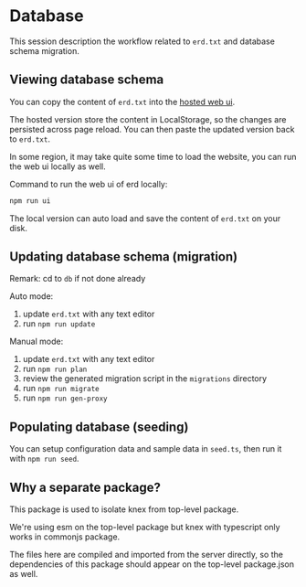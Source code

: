 # Database

This session description the workflow related to `erd.txt` and database schema migration.

## Viewing database schema

You can copy the content of `erd.txt` into the [hosted web ui](https://quick-erd.surge.sh).

The hosted version store the content in LocalStorage, so the changes are persisted across page reload. You can then paste the updated version back to `erd.txt`.

In some region, it may take quite some time to load the website, you can run the web ui locally as well.

Command to run the web ui of erd locally:

```bash
npm run ui
```

The local version can auto load and save the content of `erd.txt` on your disk.

## Updating database schema (migration)

Remark: cd to `db` if not done already

Auto mode:

1. update `erd.txt` with any text editor
2. run `npm run update`

Manual mode:

1. update `erd.txt` with any text editor
2. run `npm run plan`
3. review the generated migration script in the `migrations` directory
4. run `npm run migrate`
5. run `npm run gen-proxy`

## Populating database (seeding)

You can setup configuration data and sample data in `seed.ts`, then run it with `npm run seed`.

## Why a separate package?

This package is used to isolate knex from top-level package.

We're using esm on the top-level package but knex with typescript only works in commonjs package.

The files here are compiled and imported from the server directly, so the dependencies of this package should appear on the top-level package.json as well.
